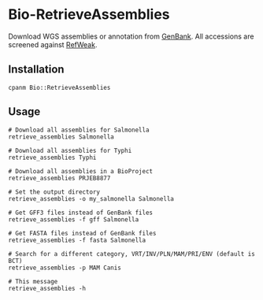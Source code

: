 # Bio-RetrieveAssemblies
Download WGS assemblies or annotation from [GenBank](http://www.ncbi.nlm.nih.gov/Traces/wgs/?term=embl). 
All accessions are screened against [RefWeak](https://github.com/refweak/refweak).


## Installation
	cpanm Bio::RetrieveAssemblies
	
## Usage
	# Download all assemblies for Salmonella 
	retrieve_assemblies Salmonella
	
	# Download all assemblies for Typhi 
	retrieve_assemblies Typhi
	
	# Download all assemblies in a BioProject
	retrieve_assemblies PRJEB8877

	# Set the output directory
	retrieve_assemblies -o my_salmonella Salmonella
	
	# Get GFF3 files instead of GenBank files
	retrieve_assemblies -f gff Salmonella
    
	# Get FASTA files instead of GenBank files
	retrieve_assemblies -f fasta Salmonella
    
	# Search for a different category, VRT/INV/PLN/MAM/PRI/ENV (default is BCT)
	retrieve_assemblies -p MAM Canis 
	
	# This message 
  	retrieve_assemblies -h 
